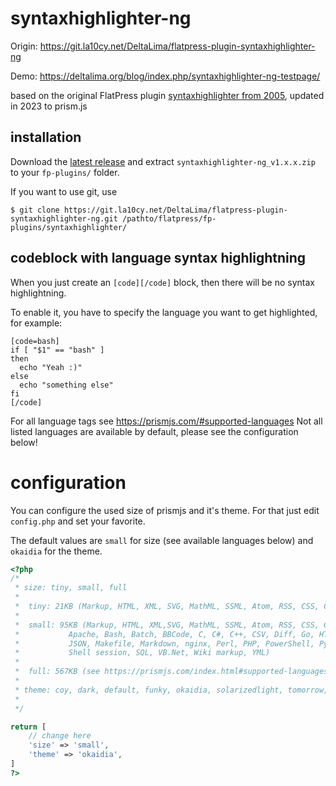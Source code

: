 # syntaxhighlighter-ng

Origin: https://git.la10cy.net/DeltaLima/flatpress-plugin-syntaxhighlighter-ng

Demo: https://deltalima.org/blog/index.php/syntaxhighlighter-ng-testpage/

based on the original FlatPress plugin [syntaxhighlighter from 2005](https://forum.flatpress.org/viewtopic.php?p=1130&hilit=syntax+highlight#p1135), updated in 2023 to prism.js

## installation

Download the [latest release](https://git.la10cy.net/DeltaLima/flatpress-plugin-syntaxhighlighter-ng/releases) and extract `syntaxhighlighter-ng_v1.x.x.zip` to your `fp-plugins/` folder.

If you want to use git, use
```shell
$ git clone https://git.la10cy.net/DeltaLima/flatpress-plugin-syntaxhighlighter-ng.git /pathto/flatpress/fp-plugins/syntaxhighlighter/
```

## codeblock with language syntax highlightning

When you just create an `[code][/code]` block, then there will be no syntax highlightning.

To enable it, you have to specify the language you want to get highlighted, for example:

```
[code=bash]
if [ "$1" == "bash" ] 
then
  echo "Yeah :)"
else 
  echo "something else"
fi
[/code]
```
For all language tags see https://prismjs.com/#supported-languages
Not all listed languages are available by default, please see the configuration below!

# configuration

You can configure the used size of prismjs and it's theme. For that just edit `config.php` and set your favorite. 

The default values are `small` for size (see available languages below) and `okaidia` for the theme.

```php
<?php
/*
 * size: tiny, small, full
 *
 * 	tiny: 21KB (Markup, HTML, XML, SVG, MathML, SSML, Atom, RSS, CSS, C-like, JavaScript)
 *
 *	small: 95KB (Markup, HTML, XML,SVG, MathML, SSML, Atom, RSS, CSS, C-Linke, JavaScript
 *		     Apache, Bash, Batch, BBCode, C, C#, C++, CSV, Diff, Go, HTTP, ini, Java
 *		     JSON, Makefile, Markdown, nginx, Perl, PHP, PowerShell, Python, Ruby
 *		     Shell session, SQL, VB.Net, Wiki markup, YML)
 *
 *	full: 567KB (see https://prismjs.com/index.html#supported-languages for list of supported languages)
 *
 * theme: coy, dark, default, funky, okaidia, solarizedlight, tomorrow, twilight
 * 	 
 */

return [
	// change here
	'size' => 'small',
	'theme' => 'okaidia',
]
?>
```

